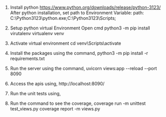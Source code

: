 1. Install python
https://www.python.org/downloads/release/python-3123/
After python installation, set path to Environment Variable:
path: C:\Python3123\python.exe;C:\Python3123\Scripts;
2. Setup python virtual Environment
Open cmd
python3 -m pip install virutalenv
virtualenv venv
3. Activate virtual environment
cd venv\\Scripts\activate
4. Install the packages using the command,
python3 -m pip install -r requirements.txt
5. Run the server using the command,
uvicorn views:app --reload --port 8090
6. Access the apis using,
http://localhost:8090/<endpointname>
7. Run the unit tests using,


8. Run the command to see the coverage,
coverage run -m unittest test_views.py
coverage report -m views.py



